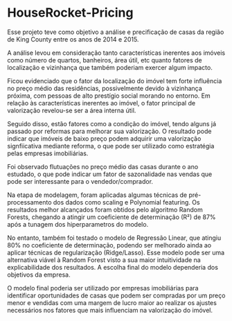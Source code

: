 # HouseRocket-Pricing

Esse projeto teve como objetivo a análise e precificação de casas da região de King County entre os anos de 2014 e 2015.

A análise levou em consideração tanto características inerentes aos imóveis como número de quartos, banheiros, área útil, etc quanto fatores de localização e vizinhança que também poderiam exercer algum impacto.

Ficou evidenciado que o fator da localização do imóvel tem forte influência no preço médio das residências, possivelmente devido à vizinhança próxima, com pessoas de alto prestígio social morando no entorno. Em relação às características inerentes ao imóvel, o fator principal de valorização revelou-se ser a área interna útil. 

Seguido disso, estão fatores como a condição do imóvel, tendo alguns já passado por reformas para melhorar sua valorização. O resultado pode indicar que imóveis de baixo preço podem adquirir uma valorização signfiicativa mediante reforma, o que pode ser utilizado como estratégia pelas empresas imobiliárias.

Foi observado flutuações no preço médio das casas durante o ano estudado, o que pode indicar um fator de sazonalidade nas vendas que pode ser interessante para o vendedor/comprador.

Na etapa de modelagem, foram aplicadas algumas técnicas de pré-processamento dos dados como scaling e Polynomial featuring. Os resultados melhor alcançados foram obtidos pelo algoritmo Random Forests, chegando a atingir um coeficiente de determinação (R²) de 87% após a tunagem dos hiperparametros do modelo.

No entanto, também foi testado o modelo de Regressão Linear, que atingiu 80% no coeficiente de determinação, podendo ser melhorado ainda ao aplicar técnicas de regularização (Ridge/Lasso). Esse modelo pode ser uma alternativa viável à Random Forest visto a sua maior intuitividade na explicabilidade dos resultados. A escolha final do modelo dependeria dos objetivos da empresa.

O modelo final poderia ser utilizado por empresas imobiliárias para identificar oportunidades de casas que podem ser compradas por um preço menor e vendidas com uma margem de lucro maior ao realizar os ajustes necessários nos fatores que mais influenciam na valorização do imóvel.
